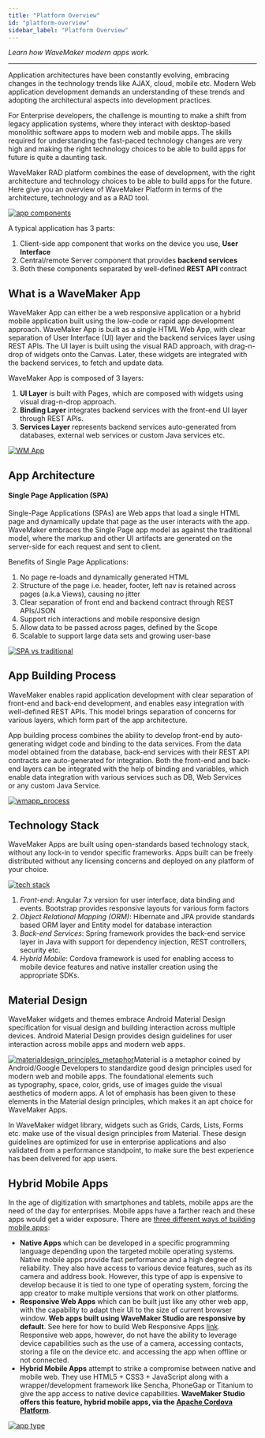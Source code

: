 ```yaml
---
title: "Platform Overview"
id: "platform-overview"
sidebar_label: "Platform Overview"
---
```

*Learn how WaveMaker modern apps work.*

---

Application architectures have been constantly evolving, embracing changes in the technology trends like AJAX, cloud, mobile etc. Modern Web application development demands an understanding of these trends and adopting the architectural aspects into development practices.

For Enterprise developers, the challenge is mounting to make a shift from legacy application systems, where they interact with desktop-based monolithic software apps to modern web and mobile apps. The skills required for understanding the fast-paced technology changes are very high and making the right technology choices to be able to build apps for future is quite a daunting task.

WaveMaker RAD platform combines the ease of development, with the right architecture and technology choices to be able to build apps for the future. Here give you an overview of WaveMaker Platform in terms of the architecture, technology and as a RAD tool.

[![app components](/learn/assets/Modern_Web_Apps.png)](/learn/assets/Modern_Web_Apps.png)

A typical application has 3 parts:

1. Client-side app component that works on the device you use, **User Interface**
2. Central/remote Server component that provides **backend services**
3. Both these components separated by well-defined **REST API** contract

## What is a WaveMaker App

WaveMaker App can either be a web responsive application or a hybrid mobile application built using the low-code or rapid app development approach. WaveMaker App is built as a single HTML Web App, with clear separation of User Interface (UI) layer and the backend services layer using REST APIs. The UI layer is built using the visual RAD approach, with drag-n-drop of widgets onto the Canvas. Later, these widgets are integrated with the backend services, to fetch and update data.

WaveMaker App is composed of 3 layers:

1. **UI Layer** is built with Pages, which are composed with widgets using visual drag-n-drop approach.
2. **Binding Layer** integrates backend services with the front-end UI layer through REST APIs.
3. **Services Layer** represents backend services auto-generated from databases, external web services or custom Java services etc.

[![WM App](/learn/assets/3layered_arch.png)](/learn/assets/3layered_arch.png)

## App Architecture

#### Single Page Application (SPA)

Single-Page Applications (SPAs) are Web apps that load a single HTML page and dynamically update that page as the user interacts with the app. WaveMaker embraces the Single Page app model as against the traditional model, where the markup and other UI artifacts are generated on the server-side for each request and sent to client.

Benefits of Single Page Applications:

1. No page re-loads and dynamically generated HTML
2. Structure of the page i.e. header, footer, left nav is retained across pages (a.k.a Views), causing no jitter
3. Clear separation of front end and backend contract through REST APIs/JSON
4. Support rich interactions and mobile responsive design
5. Allow data to be passed across pages, defined by the Scope
6. Scalable to support large data sets and growing user-base

[![SPA vs traditional](/learn/assets/spa_arch.png)](/learn/assets/spa_arch.png)

## App Building Process

WaveMaker enables rapid application development with clear separation of front-end and back-end development, and enables easy integration with well-defined REST APIs. This model brings separation of concerns for various layers, which form part of the app architecture.

App building process combines the ability to develop front-end by auto-generating widget code and binding to the data services. From the data model obtained from the database, back-end services with their REST API contracts are auto-generated for integration. Both the front-end and back-end layers can be integrated with the help of binding and variables, which enable data integration with various services such as DB, Web Services or any custom Java Service.

[![wmapp_process](/learn/assets/WMApp_process.png)](/learn/assets/WMApp_process.png)

## Technology Stack

WaveMaker Apps are built using open-standards based technology stack, without any lock-in to vendor specific frameworks. Apps built can be freely distributed without any licensing concerns and deployed on any platform of your choice.

[![tech stack](/learn/assets/OS_Technology_Stack.png)](/learn/assets/OS_Technology_Stack.png)

1. _Front-end_: Angular 7.x version for user interface, data binding and events. Bootstrap provides responsive layouts for various form factors
2. _Object Relational Mapping (ORM)_: Hibernate and JPA provide standards based ORM layer and Entity model for database interaction
3. _Back-end Services_: Spring framework provides the back-end service layer in Java with support for dependency injection, REST controllers, security etc.
4. _Hybrid Mobile_: Cordova framework is used for enabling access to mobile device features and native installer creation using the appropriate SDKs.

## Material Design

WaveMaker widgets and themes embrace Android Material Design specification for visual design and building interaction across multiple devices. Android Material Design provides design guidelines for user interaction across mobile apps and modern web apps.

[![materialdesign_principles_metaphor](/learn/assets/materialdesign_principles_metaphor.png)](/learn/assets/materialdesign_principles_metaphor.png)Material is a metaphor coined by Android/Google Developers to standardize good design principles used for modern web and mobile apps. The foundational elements such as typography, space, color, grids, use of images guide the visual aesthetics of modern apps. A lot of emphasis has been given to these elements in the Material design principles, which makes it an apt choice for WaveMaker Apps.

In WaveMaker widget library, widgets such as Grids, Cards, Lists, Forms etc. make use of the visual design principles from Material. These design guidelines are optimized for use in enterprise applications and also validated from a performance standpoint, to make sure the best experience has been delivered for app users.

## Hybrid Mobile Apps

In the age of digitization with smartphones and tablets, mobile apps are the need of the day for enterprises. Mobile apps have a farther reach and these apps would get a wider exposure. There are [three different ways of building mobile apps](http://www.wavemaker.com/item/native-responsive-or-hybrid/):

- **Native Apps** which can be developed in a specific programming language depending upon the targeted mobile operating systems. Native mobile apps provide fast performance and a high degree of reliability. They also have access to various device features, such as its camera and address book. However, this type of app is expensive to develop because it is tied to one type of operating system, forcing the app creator to make multiple versions that work on other platforms.
- **Responsive Web Apps** which can be built just like any other web app, with the capability to adapt their UI to the size of current browser window. **Web apps built using WaveMaker Studio are responsive by default**. See here for how to build Web Responsive Apps [link](/learn/documentation-reference/). Responsive web apps, however, do not have the ability to leverage device capabilities such as the use of a camera, accessing contacts, storing a file on the device etc. and accessing the app when offline or not connected.
- **Hybrid Mobile Apps** attempt to strike a compromise between native and mobile web. They use HTML5 + CSS3 + JavaScript along with a wrapper/development framework like Sencha, PhoneGap or Titanium to give the app access to native device capabilities. **WaveMaker Studio offers this feature, hybrid mobile apps, via the [Apache Cordova Platform](https://cordova.apache.org/)**.

[![app type](/learn/assets/project-type.png)](/learn/assets/project-type.png)

